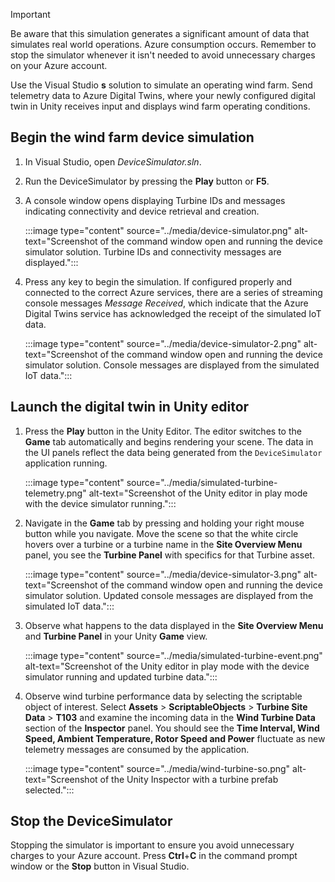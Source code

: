 > [!IMPORTANT]
> Be aware that this simulation generates a significant amount of data that simulates real world operations. Azure consumption occurs. Remember to stop the simulator whenever it isn't needed to avoid unnecessary charges on your Azure account.

Use the Visual Studio **s** solution to simulate an operating wind farm. Send telemetry data to Azure Digital Twins, where your newly configured digital twin in Unity receives input and displays wind farm operating conditions.

## Begin the wind farm device simulation

1. In Visual Studio, open *DeviceSimulator.sln*.
1. Run the DeviceSimulator by pressing the **Play** button or **F5**.
1. A console window opens displaying Turbine IDs and messages indicating connectivity and device retrieval and creation.

   :::image type="content" source="../media/device-simulator.png" alt-text="Screenshot of the command window open and running the device simulator solution. Turbine IDs and connectivity messages are displayed.":::

1. Press any key to begin the simulation. If configured properly and connected to the correct Azure services, there are a series of streaming console messages *Message Received*, which indicate that the Azure Digital Twins service has acknowledged the receipt of the simulated IoT data.

   :::image type="content" source="../media/device-simulator-2.png" alt-text="Screenshot of the command window open and running the device simulator solution. Console messages are displayed from the simulated IoT data.":::

## Launch the digital twin in Unity editor

1. Press the **Play** button in the Unity Editor. The editor switches to the **Game** tab automatically and begins rendering your scene. The data in the UI panels reflect the data being generated from the `DeviceSimulator` application running.

   :::image type="content" source="../media/simulated-turbine-telemetry.png" alt-text="Screenshot of the Unity editor in play mode with the device simulator running.":::

1. Navigate in the **Game** tab by pressing and holding your right mouse button while you navigate. Move the scene so that the white circle hovers over a turbine or a turbine name in the **Site Overview Menu** panel, you see the **Turbine Panel** with specifics for that Turbine asset.

   :::image type="content" source="../media/device-simulator-3.png" alt-text="Screenshot of the command window open and running the device simulator solution. Updated console messages are displayed from the simulated IoT data.":::

1. Observe what happens to the data displayed in the **Site Overview Menu** and **Turbine Panel** in your Unity **Game** view.

   :::image type="content" source="../media/simulated-turbine-event.png" alt-text="Screenshot of the Unity editor in play mode with the device simulator running and updated turbine data.":::

1. Observe wind turbine performance data by selecting the scriptable object of interest. Select **Assets** > **ScriptableObjects** > **Turbine Site Data** > **T103** and examine the incoming data in the **Wind Turbine Data** section of the **Inspector** panel. You should see the **Time Interval, Wind Speed, Ambient Temperature, Rotor Speed and Power** fluctuate as new telemetry messages are consumed by the application.

   :::image type="content" source="../media/wind-turbine-so.png" alt-text="Screenshot of the Unity Inspector with a turbine prefab selected.":::

## Stop the DeviceSimulator

Stopping the simulator is important to ensure you avoid unnecessary charges to your Azure account. Press **Ctrl**+**C** in the command prompt window or the **Stop** button in Visual Studio.
